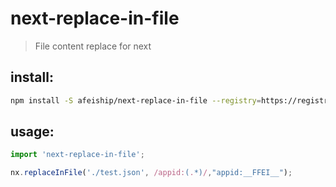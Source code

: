 # next-replace-in-file
> File content replace for next

## install:
```bash
npm install -S afeiship/next-replace-in-file --registry=https://registry.npm.taobao.org
```

## usage:
```js
import 'next-replace-in-file';

nx.replaceInFile('./test.json', /appid:(.*)/,"appid:__FFEI__");
```
